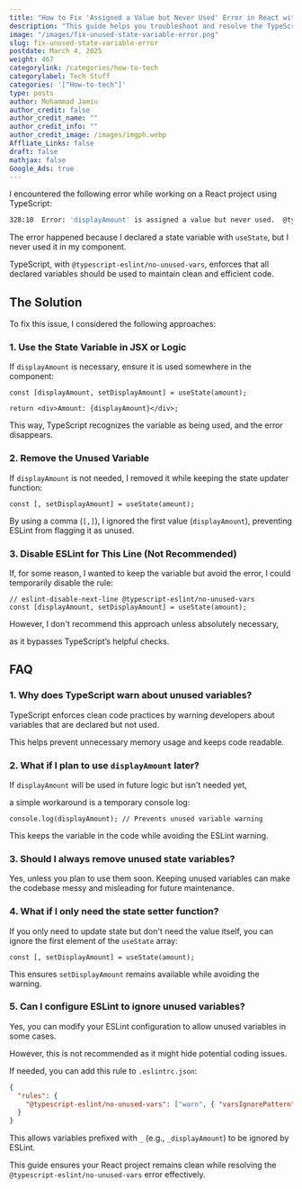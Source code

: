 ```yaml
---
title: "How to Fix 'Assigned a Value but Never Used' Error in React with TypeScript"
description: "This guide helps you troubleshoot and resolve the TypeScript ESLint error when a state variable is declared but never used in a React component."
image: "/images/fix-unused-state-variable-error.png"
slug: fix-unused-state-variable-error
postdate: March 4, 2025
weight: 467
categorylink: /categories/how-to-tech
categorylabel: Tech Stuff
categories: '["How-to-tech"]'
type: posts
author: Mohammad Jamiu
author_credit: false
author_credit_name: ""
author_credit_info: ""
author_credit_image: /images/imgph.webp
Affliate_Links: false
draft: false
mathjax: false
Google_Ads: true
---
```


I encountered the following error while working on a React project using TypeScript:

```sh
328:10  Error: 'displayAmount' is assigned a value but never used.  @typescript-eslint/no-unused-vars
```

The error happened because I declared a state variable with `useState`, but I never used it in my component.

TypeScript, with `@typescript-eslint/no-unused-vars`, enforces that all declared variables should be used to maintain clean and efficient code.

## **The Solution**

To fix this issue, I considered the following approaches:

### **1. Use the State Variable in JSX or Logic**

If `displayAmount` is necessary, ensure it is used somewhere in the component:

```tsx
const [displayAmount, setDisplayAmount] = useState(amount);

return <div>Amount: {displayAmount}</div>;
```

This way, TypeScript recognizes the variable as being used, and the error disappears.

### **2. Remove the Unused Variable**

If `displayAmount` is not needed, I removed it while keeping the state updater function:

```tsx
const [, setDisplayAmount] = useState(amount);
```

By using a comma (`[,]`), I ignored the first value (`displayAmount`), preventing ESLint from flagging it as unused.

### **3. Disable ESLint for This Line (Not Recommended)**

If, for some reason, I wanted to keep the variable but avoid the error, I could temporarily disable the rule:

```tsx
// eslint-disable-next-line @typescript-eslint/no-unused-vars
const [displayAmount, setDisplayAmount] = useState(amount);
```

However, I don't recommend this approach unless absolutely necessary,

as it bypasses TypeScript’s helpful checks.

## **FAQ**

### **1. Why does TypeScript warn about unused variables?**

TypeScript enforces clean code practices by warning developers about variables that are declared but not used.

This helps prevent unnecessary memory usage and keeps code readable.

### **2. What if I plan to use `displayAmount` later?**

If `displayAmount` will be used in future logic but isn't needed yet,

a simple workaround is a temporary console log:

```tsx
console.log(displayAmount); // Prevents unused variable warning
```

This keeps the variable in the code while avoiding the ESLint warning.

### **3. Should I always remove unused state variables?**

Yes, unless you plan to use them soon. Keeping unused variables can make the codebase messy and misleading for future maintenance.

### **4. What if I only need the state setter function?**

If you only need to update state but don't need the value itself, you can ignore the first element of the `useState` array:

```tsx
const [, setDisplayAmount] = useState(amount);
```

This ensures `setDisplayAmount` remains available while avoiding the warning.

### **5. Can I configure ESLint to ignore unused variables?**

Yes, you can modify your ESLint configuration to allow unused variables in some cases.

However, this is not recommended as it might hide potential coding issues.

If needed, you can add this rule to `.eslintrc.json`:

```json
{
  "rules": {
    "@typescript-eslint/no-unused-vars": ["warn", { "varsIgnorePattern": "^_" }]
  }
}
```

This allows variables prefixed with `_` (e.g., `_displayAmount`) to be ignored by ESLint.

This guide ensures your React project remains clean while resolving the `@typescript-eslint/no-unused-vars` error effectively.
